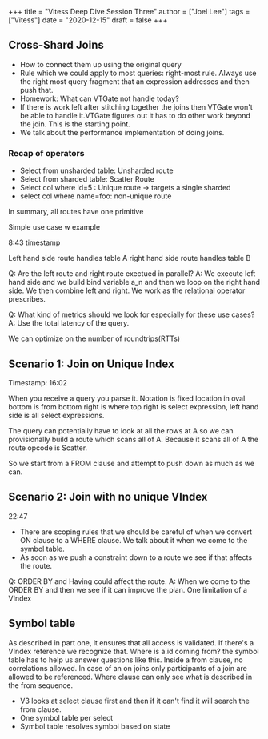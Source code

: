 +++
title = "Vitess Deep Dive Session Three"
author = ["Joel Lee"]
tags = ["Vitess"]
date = "2020-12-15"
draft = false
+++

## Cross-Shard Joins 
- How to connect them up using the original query
- Rule which we could apply to most queries: right-most rule. Always use the right most query fragment that an expression addresses and then push that.
- Homework: What can VTGate not handle today?
- If there is work left after stitching together the joins then VTGate won't be able to handle it.VTGate figures out it has to do other work beyond the join. This is the starting point.
- We talk about the performance implementation of doing joins.  

### Recap of operators
- Select from unsharded table: Unsharded route
- Select from  sharded table: Scatter Route
- Select col where id=5 : Unique route -> targets a single sharded
- select col where name=foo: non-unique route

In summary, all routes have one primitive

Simple use case w example

8:43 timestamp

Left hand side route handles table A right hand side route handles table B

Q: Are the left route and right route exectued in parallel?
A: We execute left hand side and we build bind variable a_n and then we loop on the right hand side. We then combine left and right. We work as the relational operator prescribes. 

Q: What kind of metrics should we look for especially for these use cases?
A: Use the total latency of the query.

We can optimize on the number of roundtrips(RTTs)

## Scenario 1: Join on Unique Index 

Timestamp: 16:02

When you receive a query you parse it. Notation is fixed location in oval bottom is from bottom right is where top right is select expression, left hand side is all select expressions.

The query can potentially have to look at all the rows at A so we can provisionally build a route which scans all of A. Because it scans all of A the route opcode is Scatter.

So we start from a FROM clause and attempt to push down as much as we can.

## Scenario 2: Join with no unique VIndex
22:47

- There are scoping rules that we should be careful of when we convert ON clause to a WHERE clause. We talk about it when we come to the symbol table.
- As soon as we push a constraint down to a route we see if that affects the route. 

Q: ORDER BY and Having could affect the route.
A: When we come to the ORDER BY and then we see if it can improve the plan. One limitation of a VIndex


## Symbol table

As described in part one, it ensures that all access is validated. If there's a VIndex reference we recognize that. Where is a.id coming from? the symbol table has to help us answer questions like this. Inside a from clause, no correlations allowed. In case of an on joins only participants of a join are allowed to be referenced. Where clause can only see what is described in the from sequence.

- V3 looks at select clause first and then if it can't find it will search the from clause.
- One symbol table per select
- Symbol table resolves symbol based on state
